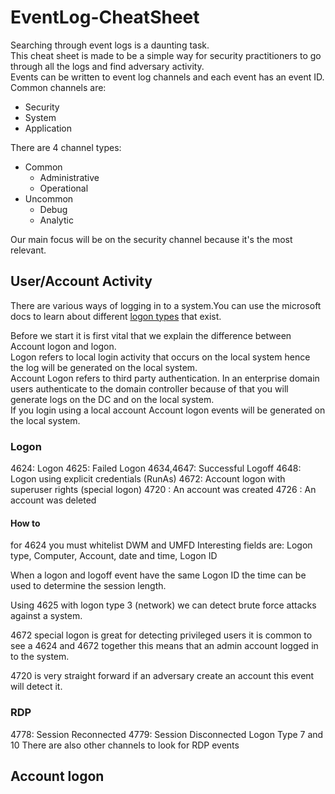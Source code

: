 # EventLog-CheatSheet
Searching through event logs is a daunting task.  
This cheat sheet is made to be a simple way for security practitioners to go through all the logs and find adversary activity.  
Events can be written to event log channels and each event has an event ID.   
Common channels are:  
* Security
* System
* Application  

There are 4 channel types:  
* Common
	- Administrative 
	- Operational
* Uncommon
	- Debug
	- Analytic



Our main focus will be on the security channel because it's the most relevant.  

## User/Account Activity
There are various ways of logging in to a system.You can use the microsoft docs to learn about different [logon types](https://docs.microsoft.com/en-us/windows-server/identity/securing-privileged-access/reference-tools-logon-types) that exist. 
  
Before we start it is first vital that we explain the difference between Account logon and logon.  
Logon refers to local login activity that occurs on the local system hence the log will be generated on the local system.  
Account Logon refers to third party authentication. In an enterprise domain users authenticate to the domain controller because of that you will generate logs on the DC and on the local system.  
If you login using a local account Account logon events will be generated on the local system.  

### Logon
4624: Logon
4625: Failed Logon
4634,4647: Successful Logoff
4648: Logon using explicit credentials (RunAs)
4672: Account logon with superuser rights (special logon)
4720 : An account was created 
4726 : An account was deleted

#### How to

for 4624 you must whitelist DWM and UMFD
Interesting fields are:
Logon type, Computer, Account, date and time, Logon ID

When a logon and logoff event have the same Logon ID the time can be used to determine the session length.  

Using 4625 with logon type 3 (network) we can detect brute force attacks against a system.  


4672 special logon is great for detecting privileged users it is common to see a 4624 and 4672 together this means that an admin account logged in to the system.  


4720 is very straight forward if an adversary create an account this event will detect it.  




### RDP
4778: Session Reconnected
4779: Session Disconnected
Logon Type 7 and 10
There are also other channels to look for RDP events







## Account logon










